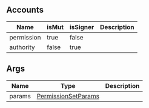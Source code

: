 ## Accounts
|Name|isMut|isSigner|Description|
|--|--|--|--|
| permission | true | false |  |
| authority | false | true |  |
## Args
|Name|Type|Description|
|--|--|--|
| params | [PermissionSetParams](/program/types/permissionsetparams) |  |
